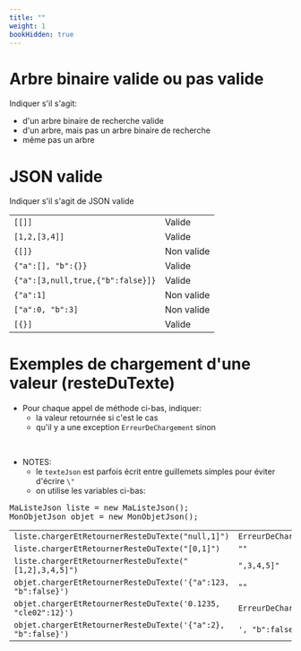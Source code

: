 ```yaml
---
title: ""
weight: 1
bookHidden: true
---
```



<style>
pre > code {
    -webkit-touch-callout: text;
    -webkit-user-select: text;
    -khtml-user-select: text;
    -moz-user-select: text;
    -ms-user-select: text;
    user-select: text;
}
.pseudo {
    -webkit-touch-callout: text;
    -webkit-user-select: text;
    -khtml-user-select: text;
    -moz-user-select: text;
    -ms-user-select: text;
    user-select: text;
}
</style>


# Arbre binaire valide ou pas valide

Indiquer s'il s'agit:

* d'un arbre binaire de recherche valide
* d'un arbre, mais pas un arbre binaire de recherche
* même pas un arbre


# JSON valide

Indiquer s'il s'agit de JSON valide

<table>
<tr>
<td><code>[[]]</code></td>
<td>Valide</td>
</tr>

<tr>
<td><code>[1,2,[3,4]]</code></td>
<td>Valide</td>
</tr>

<tr>
<td><code>{[]}</code></td>
<td>Non valide</td>
</tr>

<tr>
<td><code>{"a":[], "b":{}}</code></td>
<td>Valide</td>
</tr>

<tr>
<td><code>{"a":[3,null,true,{"b":false}]}</code></td>
<td>Valide</td>
</tr>

<tr>
<td><code>{"a":1]</code></td>
<td>Non valide</td>
</tr>

<tr>
<td><code>["a":0, "b":3]</code></td>
<td>Non valide</td>
</tr>

<tr>
<td><code>[{}]</code></td>
<td>Valide</td>
</tr>
</table>


# Exemples de chargement d'une valeur (resteDuTexte)


* Pour chaque appel de méthode ci-bas, indiquer:
    * la valeur retournée si c'est le cas
    * qu'il y a une exception `ErreurDeChargement` sinon

<br>

* NOTES:
    * le `texteJson` est parfois écrit entre guillemets simples pour éviter d'écrire `\"`
    * on utilise les variables ci-bas:

<pre>
MaListeJson liste = new MaListeJson();
MonObjetJson objet = new MonObjetJson();
</pre>

<table>

<tr>
<td><code>liste.chargerEtRetournerResteDuTexte("null,1]")</code></td>
<td><code>ErreurDeChargement</code></td>
</tr>

<tr>
<td><code>liste.chargerEtRetournerResteDuTexte("[0,1]")</code></td>
<td><code>""</code></td>
</tr>

<tr>
<td><code>liste.chargerEtRetournerResteDuTexte("[1,2],3,4,5]")</code></td>
<td><code>",3,4,5]"</code></td>
</tr>

<tr>
<td><code>objet.chargerEtRetournerResteDuTexte('{"a":123, "b":false}')</code></td>
<td><code>""</code></td>
</tr>

<tr>
<td><code>objet.chargerEtRetournerResteDuTexte('0.1235, "cle02":12}')</code></td>
<td><code>ErreurDeChargement</code></td>
</tr>

<tr>
<td><code>objet.chargerEtRetournerResteDuTexte('{"a":2}, "b":false}')</code></td>
<td><code>', "b":false}'</code></td>
</tr>

</table>




